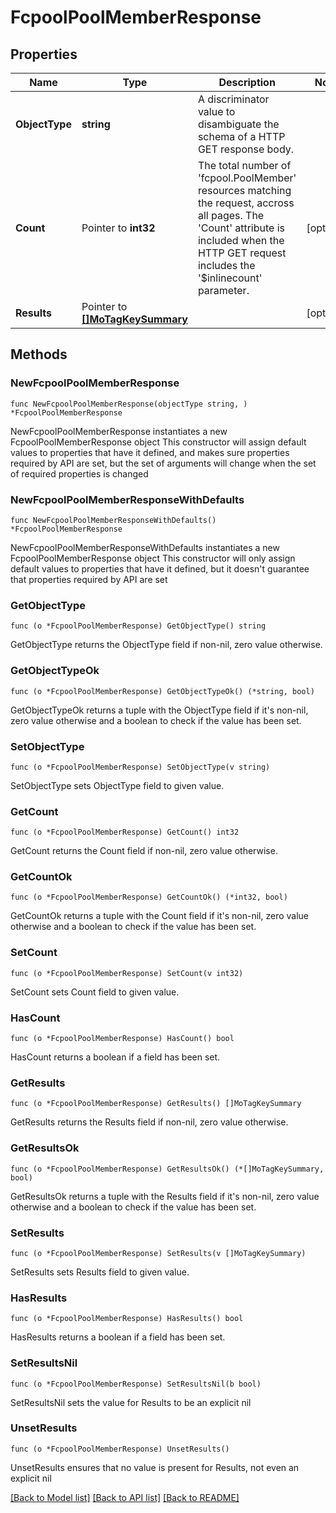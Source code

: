 # FcpoolPoolMemberResponse

## Properties

Name | Type | Description | Notes
------------ | ------------- | ------------- | -------------
**ObjectType** | **string** | A discriminator value to disambiguate the schema of a HTTP GET response body. | 
**Count** | Pointer to **int32** | The total number of &#39;fcpool.PoolMember&#39; resources matching the request, accross all pages. The &#39;Count&#39; attribute is included when the HTTP GET request includes the &#39;$inlinecount&#39; parameter. | [optional] 
**Results** | Pointer to [**[]MoTagKeySummary**](mo.TagKeySummary.md) |  | [optional] 

## Methods

### NewFcpoolPoolMemberResponse

`func NewFcpoolPoolMemberResponse(objectType string, ) *FcpoolPoolMemberResponse`

NewFcpoolPoolMemberResponse instantiates a new FcpoolPoolMemberResponse object
This constructor will assign default values to properties that have it defined,
and makes sure properties required by API are set, but the set of arguments
will change when the set of required properties is changed

### NewFcpoolPoolMemberResponseWithDefaults

`func NewFcpoolPoolMemberResponseWithDefaults() *FcpoolPoolMemberResponse`

NewFcpoolPoolMemberResponseWithDefaults instantiates a new FcpoolPoolMemberResponse object
This constructor will only assign default values to properties that have it defined,
but it doesn't guarantee that properties required by API are set

### GetObjectType

`func (o *FcpoolPoolMemberResponse) GetObjectType() string`

GetObjectType returns the ObjectType field if non-nil, zero value otherwise.

### GetObjectTypeOk

`func (o *FcpoolPoolMemberResponse) GetObjectTypeOk() (*string, bool)`

GetObjectTypeOk returns a tuple with the ObjectType field if it's non-nil, zero value otherwise
and a boolean to check if the value has been set.

### SetObjectType

`func (o *FcpoolPoolMemberResponse) SetObjectType(v string)`

SetObjectType sets ObjectType field to given value.


### GetCount

`func (o *FcpoolPoolMemberResponse) GetCount() int32`

GetCount returns the Count field if non-nil, zero value otherwise.

### GetCountOk

`func (o *FcpoolPoolMemberResponse) GetCountOk() (*int32, bool)`

GetCountOk returns a tuple with the Count field if it's non-nil, zero value otherwise
and a boolean to check if the value has been set.

### SetCount

`func (o *FcpoolPoolMemberResponse) SetCount(v int32)`

SetCount sets Count field to given value.

### HasCount

`func (o *FcpoolPoolMemberResponse) HasCount() bool`

HasCount returns a boolean if a field has been set.

### GetResults

`func (o *FcpoolPoolMemberResponse) GetResults() []MoTagKeySummary`

GetResults returns the Results field if non-nil, zero value otherwise.

### GetResultsOk

`func (o *FcpoolPoolMemberResponse) GetResultsOk() (*[]MoTagKeySummary, bool)`

GetResultsOk returns a tuple with the Results field if it's non-nil, zero value otherwise
and a boolean to check if the value has been set.

### SetResults

`func (o *FcpoolPoolMemberResponse) SetResults(v []MoTagKeySummary)`

SetResults sets Results field to given value.

### HasResults

`func (o *FcpoolPoolMemberResponse) HasResults() bool`

HasResults returns a boolean if a field has been set.

### SetResultsNil

`func (o *FcpoolPoolMemberResponse) SetResultsNil(b bool)`

 SetResultsNil sets the value for Results to be an explicit nil

### UnsetResults
`func (o *FcpoolPoolMemberResponse) UnsetResults()`

UnsetResults ensures that no value is present for Results, not even an explicit nil

[[Back to Model list]](../README.md#documentation-for-models) [[Back to API list]](../README.md#documentation-for-api-endpoints) [[Back to README]](../README.md)


